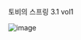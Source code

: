 토비의 스프링 3.1 vol1 

![image](https://user-images.githubusercontent.com/66929163/225004610-7348d44b-6478-4111-8732-6040320dddaf.png)
